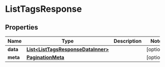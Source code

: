 

# ListTagsResponse


## Properties

| Name | Type | Description | Notes |
|------------ | ------------- | ------------- | -------------|
|**data** | [**List&lt;ListTagsResponseDataInner&gt;**](ListTagsResponseDataInner.md) |  |  [optional] |
|**meta** | [**PaginationMeta**](PaginationMeta.md) |  |  [optional] |



